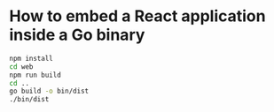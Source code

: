 # How to embed a React application inside a Go binary

```bash
npm install
cd web
npm run build
cd ..
go build -o bin/dist
./bin/dist
```
